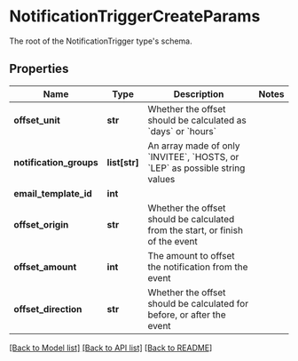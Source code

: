 # NotificationTriggerCreateParams

The root of the NotificationTrigger type's schema.
## Properties
Name | Type | Description | Notes
------------ | ------------- | ------------- | -------------
**offset_unit** | **str** | Whether the offset should be calculated as &#x60;days&#x60; or &#x60;hours&#x60; | 
**notification_groups** | **list[str]** | An array made of only &#x60;INVITEE&#x60;, &#x60;HOSTS, or &#x60;LEP&#x60; as possible string values | 
**email_template_id** | **int** |  | 
**offset_origin** | **str** | Whether the offset should be calculated from the start, or finish of the event | 
**offset_amount** | **int** | The amount to offset the notification from the event | 
**offset_direction** | **str** | Whether the offset should be calculated for before, or after the event | 

[[Back to Model list]](../README.md#documentation-for-models) [[Back to API list]](../README.md#documentation-for-api-endpoints) [[Back to README]](../README.md)


